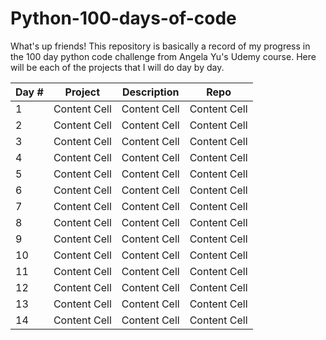 # Python-100-days-of-code
What's up friends! This repository is basically a record of my progress in the 100 day python code challenge from Angela Yu's Udemy course. Here will be each of the projects that I will do day by day.

| Day #         | Project       | Description   | Repo          |
| ------------- | ------------- | ------------- | ------------- |
| 1             | Content Cell  | Content Cell  | Content Cell  |
| 2             | Content Cell  | Content Cell  | Content Cell  |
| 3             | Content Cell  | Content Cell  | Content Cell  |
| 4             | Content Cell  | Content Cell  | Content Cell  |
| 5             | Content Cell  | Content Cell  | Content Cell  |
| 6             | Content Cell  | Content Cell  | Content Cell  |
| 7             | Content Cell  | Content Cell  | Content Cell  |
| 8             | Content Cell  | Content Cell  | Content Cell  |
| 9             | Content Cell  | Content Cell  | Content Cell  |
| 10            | Content Cell  | Content Cell  | Content Cell  |
| 11            | Content Cell  | Content Cell  | Content Cell  |
| 12            | Content Cell  | Content Cell  | Content Cell  |
| 13            | Content Cell  | Content Cell  | Content Cell  |
| 14            | Content Cell  | Content Cell  | Content Cell  |
